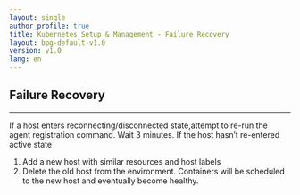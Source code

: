 ```yaml
---
layout: single
author_profile: true
title: Kubernetes Setup & Management - Failure Recovery
layout: bpg-default-v1.0
version: v1.0
lang: en
---
```


## Failure Recovery
---

If a host enters reconnecting/disconnected state,attempt to re-run the agent registration command. Wait 3 minutes. If the host hasn’t re-entered active state
1. Add a new host with similar resources and host labels 
2. Delete the old host from the environment. 
Containers will be scheduled to the new host and eventually become healthy.


